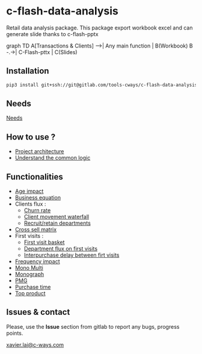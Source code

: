 # c-flash-data-analysis

Retail data analysis package. This package export workbook excel and can generate slide thanks to c-flash-pptx

<script type="text/javascript"
  src="https://unpkg.com/mermaid@8.0.0-rc.8/dist/mermaid.min.js">
</script>

<div class="mermaid">
graph TD
    A[Transactions & Clients] -->| Any main function | B(Workbook)
    B -.->| C-Flash-pttx | C(Slides)
</div>
<script>
$(document).ready(function() {
    mermaid.initialize();
});
</script>

## Installation

```bash
pip3 install git+ssh://git@gitlab.com/tools-cways/c-flash-data-analysis.git@master#egg=c-flash-data-analysis 
```

## Needs

[Needs](./docs/needs.md)

## How to use ?

- [Project architecture](./docs/architecture.md)
- [Understand the common logic](./docs/common-usage.md)

## Functionalities

- [Age impact](./docs/functionalities/age_impact.md)
- [Business equation](./docs/functionalities/business-equation.md)
- Clients flux :
  - [Churn rate](./docs/functionalities/churn-rate.md)
  - [Client movement waterfall](./docs/functionalities/client-movement-waterfall.md)
  - [Recruit/retain departments](./docs/functionalities/recruit-retain-departments.md)
- [Cross sell matrix](./docs/functionalities/cross-sell-matrix.md)
- First visits :
  - [First visit basket](./docs/functionalities/first-visit-basket.md)
  - [Department flux on first visits](./docs/functionalities/first-visit-department-flux.md)
  - [Interpurchase delay between firt visits](./docs/functionalities/interpurchase-delay.md)
- [Frequency impact](./docs/functionalities/frequency-impact.md)
- [Mono Multi](./docs/functionalities/mono-multi.md)
- [Monograph](./docs/functionalities/monograph.md)
- [PMG](./docs/functionalities/pmg.md)
- [Purchase time](./docs/functionalities/purchase-time.md)
- [Top product](./docs/functionalities/top-product.md)
  
## Issues & contact

Please, use the **Issue** section from gitlab to report any bugs, progress points.

<u>xavier.lai@c-ways.com</u>
